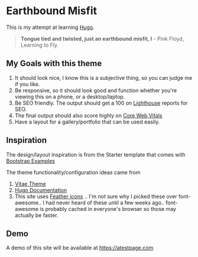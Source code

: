# Earthbound Misfit

This is my attempt at learning [Hugo](https://gohugo.io). 

> **Tongue tied and twisted, just an earthbound misfit, I** - Pink Floyd, Learning to Fly. 

## My Goals with this theme

1. It should look nice, I know this is a subjective thing, so you can judge me if you like.  
1. Be responsive, so it should look good and function whether you're viewing this on a phone, or a desktop/laptop.
1. Be SEO friendly. The output should get a 100 on [Lighthouse](https://developers.google.com/web/tools/lighthouse) reports for SEO. 
1. The final output should also score highly on [Core Web Vitals](https://support.google.com/webmasters/answer/9205520?hl=en)
1. Have a layout for a gallery/portfolio that can be used easily. 


## Inspiration

The design/layout inspiration is from the Starter template that comes with [Bootstrap Examples](https://getbootstrap.com/docs/5.1/examples/starter-template/)

The theme functionality/configuration ideas came from

1. [Vitae Theme](https://github.com/dataCobra/hugo-vitae)
1. [Hugo Documentation](https://gohugo.io/variables/page/#pages)
1. This site uses [Feather icons](https://feathericons.com/) .. I'm not sure why I picked these over font-awesome.. I had never heard of these until a few weeks ago.. font-awesome is probably cached in everyone's browser so those may actually be faster. 

## Demo 

A demo of this site will be available at https://atestpage.com 

